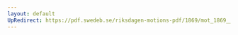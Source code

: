 ```yaml
---
layout: default
UpRedirect: https://pdf.swedeb.se/riksdagen-motions-pdf/1869/mot_1869__ak__00237.pdf
---
```

